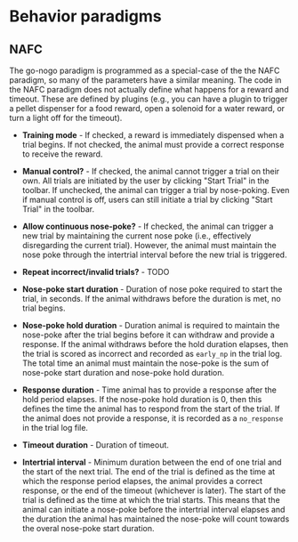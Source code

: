 # Behavior paradigms 

## NAFC

The go-nogo paradigm is programmed as a special-case of the the NAFC paradigm,
so many of the parameters have a similar meaning. The code in the NAFC paradigm
does not actually define what happens for a reward and timeout. These are
defined by plugins (e.g., you can have a plugin to trigger a pellet dispenser
for a food reward, open a solenoid for a water reward, or turn a light off for
the timeout).

* **Training mode** - If checked, a reward is immediately dispensed when
a trial begins. If not checked, the animal must provide a correct response to
receive the reward.

* **Manual control?** - If checked, the animal cannot trigger a trial on their
own. All trials are initiated by the user by clicking "Start Trial" in the
toolbar. If unchecked, the animal can trigger a trial by nose-poking. Even if
manual control is off, users can still initiate a trial by clicking "Start
Trial" in the toolbar.

* **Allow continuous nose-poke?** - If checked, the animal can trigger a new
trial by maintaining the current nose poke (i.e., effectively disregarding the
current trial). However, the animal must maintain the nose poke through the
intertrial interval before the new trial is triggered.

* **Repeat incorrect/invalid trials?** - TODO

* **Nose-poke start duration** - Duration of nose poke required to start the
trial, in seconds. If the animal withdraws before the duration is met, no trial
begins.

* **Nose-poke hold duration** - Duration animal is required to maintain the
nose-poke after the trial begins before it can withdraw and provide a response.
If the animal withdraws before the hold duration elapses, then the trial is
scored as incorrect and recorded as `early_np` in the trial log. The total time
an animal must maintain the nose-poke is the sum of nose-poke start duration
and nose-poke hold duration.

* **Response duration** - Time animal has to provide a response after the hold
period elapses. If the nose-poke hold duration is 0, then this defines the time
the animal has to respond from the start of the trial. If the animal does not
provide a response, it is recorded as a `no_response` in the trial log file.

* **Timeout duration** - Duration of timeout.

* **Intertrial interval** - Minimum duration between the end of one trial and
the start of the next trial. The end of the trial is defined as the time at
which the response period elapses, the animal provides a correct response, or
the end of the timeout (whichever is later). The start of the trial is defined
as the time at which the trial starts. This means that the animal can initiate
a nose-poke before the intertrial interval elapses and the duration the animal
has maintained the nose-poke will count towards the overal nose-poke start
duration.
